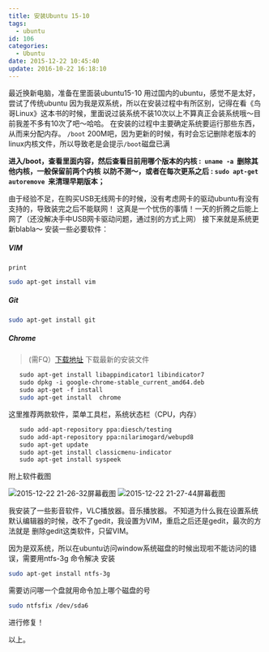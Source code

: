 ```yaml
---
title: 安装Ubuntu 15-10
tags:
  - ubuntu
id: 106
categories:
  - Ubuntu
date: 2015-12-22 10:45:40
update: 2016-10-22 16:18:10
---
```


最近换新电脑，准备在里面装ubuntu15-10
用过国内的ubuntu，感觉不是太好，尝试了传统ubuntu
因为我是双系统，所以在安装过程中有所区别，记得在看《鸟哥Linux》这本书的时候，里面说过装系统不装10次以上不算真正会装系统哦～目前我差不多有10次了吧～哈哈。
在安装的过程中主要确定系统要运行那些东西，从而来分配内存。
`/boot` 200M吧，因为更新的时候，有时会忘记删除老版本的linux内核文件，所以导致老是会提示`/boot`磁盘已满
<!-- more -->
**进入/boot，查看里面内容，然后查看目前用哪个版本的内核 :  `uname -a`  删除其他内核，一般保留前两个内核**
**以防不测～，或者在每次更系之后 : `sudo apt-get autoremove`  来清理早期版本；**

由于经验不足，在购买USB无线网卡的时候，没有考虑网卡的驱动ubuntu有没有支持的，导致装完之后不能联网！
这真是一个忧伤的事情！一天的折腾之后能上网了（还没解决手中USB网卡驱动问题，通过别的方式上网）
接下来就是系统更新blabla～
安装一些必要软件：

##### **VIM**             
	
	print           
```bash
sudo apt-get install vim
```
##### **Git**                     
```bash
sudo apt-get install git
```
##### **Chrome**     
>	(需FQ）[下载地址](https://dl.google.com/linux/direct/google-chrome-stable_current_amd64.deb) 下载最新的安装文件

```bash
   sudo apt-get install libappindicator1 libindicator7
   sudo dpkg -i google-chrome-stable_current_amd64.deb
   sudo apt-get -f install
   sudo apt-get install  chrome
```


这里推荐两款软件，菜单工具栏，系统状态栏（CPU，内存）
```bash
   sudo add-apt-repository ppa:diesch/testing
   sudo add-apt-repository ppa:nilarimogard/webupd8
   sudo apt-get update
   sudo apt-get install classicmenu-indicator
   sudo apt-get install syspeek
```
附上软件截图


![2015-12-22 21-26-32屏幕截图](http://offt6br14.bkt.clouddn.com/bolg/img/2015-12-22-21-27-44%E5%B1%8F%E5%B9%95%E6%88%AA%E5%9B%BE.png)
![2015-12-22 21-27-44屏幕截图](http://offt6br14.bkt.clouddn.com/bolg/img/2015-12-22.png)

我安装了一些影音软件，VLC播放器。音乐播放器。
不知道为什么我在设置系统默认编辑器的时候，改不了gedit，我设置为VIM，重启之后还是gedit，最次的方法就是
删除gedit这类软件，只留VIM。

因为是双系统，所以在ubuntu访问window系统磁盘的时候出现啦不能访问的错误，需要用ntfs-3g 命令解决
安装 
```bash
sudo apt-get install ntfs-3g
```
需要访问哪一个盘就用命令加上哪个磁盘的号
```bash
sudo ntfsfix /dev/sda6
```
进行修复！

以上。


